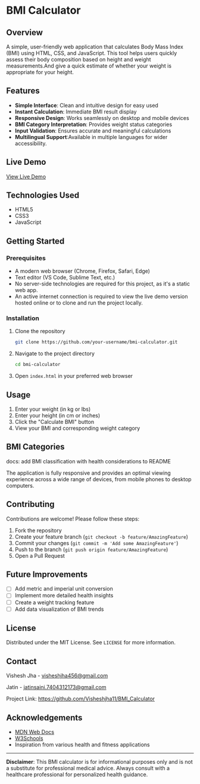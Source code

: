 # BMI Calculator

## Overview

A simple, user-friendly web application that calculates Body Mass Index (BMI) using HTML, CSS, and JavaScript. This tool helps users quickly assess their body composition based on height and weight measurements.And give a quick estimate of whether your weight is appropriate for your height.

## Features

- **Simple Interface**: Clean and intuitive design for easy used
- **Instant Calculation**: Immediate BMI result display
- **Responsive Design**: Works seamlessly on desktop and mobile devices
- **BMI Category Interpretation**: Provides weight status categories
- **Input Validation**: Ensures accurate and meaningful calculations
- **Multilingual Support**:Available in multiple languages for wider accessibility.


## Live Demo

[View Live Demo](https://Visheshjha11.github.io/bmi-calculator)

## Technologies Used

- HTML5
- CSS3
- JavaScript

## Getting Started

### Prerequisites

- A modern web browser (Chrome, Firefox, Safari, Edge)
- Text editor (VS Code, Sublime Text, etc.)
- No server-side technologies are required for this project, as it's a static web app.
- An active internet connection is required to view the live demo version hosted online or to clone and run the project locally.



### Installation

1. Clone the repository
   ```bash
   git clone https://github.com/your-username/bmi-calculator.git
   ```

2. Navigate to the project directory
   ```bash
   cd bmi-calculator
   ```

3. Open `index.html` in your preferred web browser

## Usage

1. Enter your weight (in kg or lbs)
2. Enter your height (in cm or inches)
3. Click the "Calculate BMI" button
4. View your BMI and corresponding weight category

## BMI Categories

docs: add BMI classification with health considerations to README



The application is fully responsive and provides an optimal viewing experience across a wide range of devices, from mobile phones to desktop computers.

## Contributing

Contributions are welcome! Please follow these steps:

1. Fork the repository
2. Create your feature branch (`git checkout -b feature/AmazingFeature`)
3. Commit your changes (`git commit -m 'Add some AmazingFeature'`)
4. Push to the branch (`git push origin feature/AmazingFeature`)
5. Open a Pull Request

## Future Improvements

- [ ] Add metric and imperial unit conversion
- [ ] Implement more detailed health insights
- [ ] Create a weight tracking feature
- [ ] Add data visualization of BMI trends

## License

Distributed under the MIT License. See `LICENSE` for more information.

## Contact

Vishesh Jha - visheshjha456@gmail.com

Jatin - jatinsaini.7404312173@gmail.com

Project Link: https://github.com/Visheshjha11/BMI_Calculator

## Acknowledgements

- [MDN Web Docs](https://developer.mozilla.org/)
- [W3Schools](https://www.w3schools.com/)
- Inspiration from various health and fitness applications

---

**Disclaimer**: This BMI calculator is for informational purposes only and is not a substitute for professional medical advice. Always consult with a healthcare professional for personalized health guidance.
